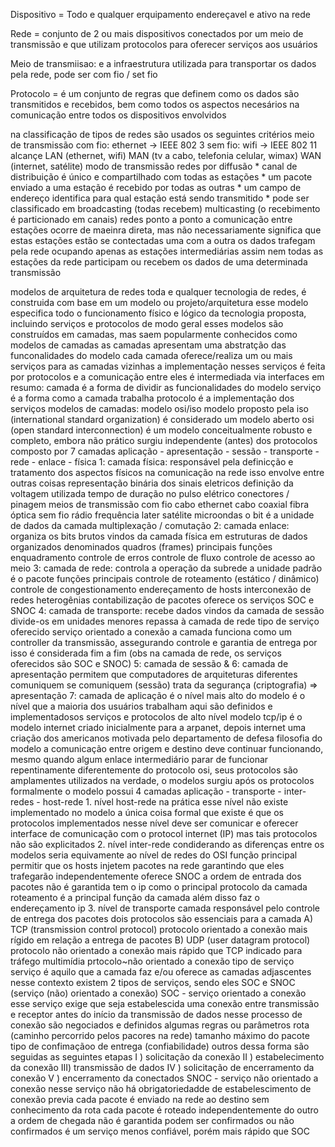 
Dispositivo = Todo e qualquer erquipamento endereçavel e ativo na rede

Rede = conjunto de 2 ou mais dispositivos conectados por um meio de transmissão e que utilizam protocolos para oferecer serviços aos usuários

Meio de transmiisao: e a infraestrutura utilizada para transportar os dados pela rede, pode ser com fio / set fio

Protocolo = é um conjunto de regras que definem como os dados são transmitidos e recebidos, bem como todos os aspectos necesários na comunicação entre todos os dispositivos envolvidos

na classificação de tipos de redes são usados os seguintes critérios
    meio de transmissão
        com fio: ethernet -> IEEE 802 3
        sem fio: wifi -> IEEE 802 11
    alcançe
        LAN (ethernet, wifi)
        MAN (tv a cabo, telefonia celular, wimax)
        WAN (internet, satélite)
    modo de transmissão
        redes por diffusão
            * canal de distribuição é único e compartilhado com todas as estações
            * um pacote enviado a uma estação é recebido por todas as outras
            * um campo de endereço identifica para qual estação está sendo transmitido
            * pode ser classificado em
            broadcasting (todas recebem)
            multicasting (o recebimento é particionado em canais)
        redes ponto a ponto
            a comunicação entre estações ocorre de maeinra direta, mas não necessariamente significa que estas estações estão se contectadas uma com a outra
            os dados trafegam pela rede ocupando apenas as estações intermediárias
            assim nem todas as estações da rede participam ou recebem os dados de uma determinada transmissão

modelos de arquitetura de redes
    toda e qualquer tecnologia de redes, é construida com base em um modelo ou projeto/arquitetura
    esse modelo especifica todo o funcionamento físico e lógico da tecnologia proposta, incluindo serviços e protocolos
    de modo geral esses modelos são construídos em camadas, mas saem popularmente conhecidos como modelos de camadas
    as camadas apresentam uma abstratção das funconalidades do modelo
    cada camada oferece/realiza um ou mais serviços para as camadas vizinhas
    a implementação nesses serviços é feita por protocolos
    e a comunicação entre eles é intermediada via interfaces
    em resumo:
        camada é a forma de dividir as funcionalidades do modelo
        serviço é a forma como a camada trabalha
        protocolo é a implementação dos serviços
    modelos de camadas:
        modelo osi/iso
            modelo proposto pela iso (international standard organization)
            é considerado um modelo aberto osi (open standard interconnection)
            é um modelo conceitualmente robusto e completo, embora não prático
            surgiu independente (antes) dos protocolos
            composto por 7 camadas
                aplicação - apresentação - sessão - transporte - rede - enlace - física
                1: camada física:
                    responsável pela definicção e tratamento dos aspectos físicos na comunicação na rede
                    isso envolve entre outras coisas
                        representação binária dos sinais eletricos
                        definição da voltagem utilizada
                        tempo de duração no pulso elétrico
                        conectores / pinagem
                        meios de transmissão
                            com fio
                                cabo ethernet
                                cabo coaxial
                                fibra óptica
                            sem fio
                                rádio frequência
                                later
                                satélite
                                microondas
                    o bit é a unidade de dados da camada
                    multiplexação / comutação
                2: camada enlace:
                    organiza os bits brutos vindos da camada física em estruturas de dados organizados denominados quadros (frames)
                    principais funções
                        enquadramento
                        controle de erros
                        controle de fluxo
                        controle de acesso ao meio
                3: camada de rede:
                    controla a operação da subrede
                    a unidade padrão é o pacote
                    funções principais
                        controle de roteamento (estático / dinâmico)
                        controle de congestionamento
                        endereçamento de hosts
                        interconexão de redes heterogênias
                        contabilização de pacotes
                    oferece os serviços SOC e SNOC
                4: camada de transporte:
                    recebe dados vindos da camada de sessão
                    divide-os em unidades menores
                    repassa à camada de rede
                    tipo de serviço oferecido
                        serviço orientado a conexão
                    a camada funciona como um controller da transmissão, assegurando controle e garantia de entrega
                    por isso é considerada fim a fim
                    (obs na camada de rede, os serviços oferecidos são SOC e SNOC)
                5: camada de sessão & 6: camada de apresentação
                    permitem que computadores de arquiteturas diferentes comuniquem se comuniquem (sessão)
                    trata da segurança (criptografia) => apresentação
                7: camada de aplicação
                    é o nível mais alto do modelo
                    é o nível que a maioria dos usuários trabalham
                    aqui são definidos e implementadosos serviços e protocolos de alto nível
        modelo tcp/ip
            é o modelo internet
            criado inicialmente para a arpanet, depois internet
            uma criação dos americanos motivada pelo departamento de defesa
            filosofia do modelo
                a comunicação entre origem e destino deve continuar funcionando, mesmo quando algum enlace intermediário parar de funcionar repentinamente
            diferentemente do protocolo osi, seus protocolos são amplamentes utilizados
            na verdade, o modelos surgiu após os protocolos
            formalmente o modelo possui 4 camadas
                aplicação - transporte - inter-redes - host-rede
            1. nível host-rede
                na prática esse nível não existe implementado no modelo
                a única coisa formal que existe é que os protocolos implementados nesse nível deve ser comunicar e oferecer interface de comunicação com o protocol internet (IP)
                mas tais protocolos não são explicitados
            2. nível inter-rede
                condiderando as diferenças entre os modelos seria equivamente ao nível de redes do OSI
                função principal
                    permitir que os hosts injetem pacotes na rede garantindo que eles trafegarão independentemente
                    oferece SNOC
                    a ordem de entrada dos pacotes não é garantida
                    tem o ip como o principal protocolo da camada
                roteamento é a principal função da camada
                além disso faz o endereçamento ip
            3. nível de transporte
                camada responsável pelo controle de entrega dos pacotes
                dois protocolos são essenciais para a camada
                A) TCP (transmission control protocol)
                    protocolo orientado a conexão
                    mais rígido em relação a entrega de pacotes
                B) UDP (user datagram protocol)
                    protocolo não orientado a conexão
                    mais rápido que TCP
                    indicado para tráfego multimídia
                    prtocolo~não orientado a conexão
    tipo de serviço
        serviço é aquilo que a camada faz e/ou oferece as camadas adjascentes
        nesse contexto existem 2 tipos de serviços, sendo eles SOC e SNOC (serviço (não) orientado a conexão)
            SOC - serviço orientado a conexão
                esse serviço exige que seja estabelescida uma conexão entre transmissão e receptor antes do início da transmissão de dados
                nesse processo de conexão são negociados e definidos algumas regras ou parâmetros
                    rota (caminho percorrido pelos pacores na rede)
                    tamanho máximo do pacote
                    tipo de confimaçãoo de entrega (confiabilidade)
                    outros
                dessa forma são seguidas as seguintes etapas
                    I  ) solicitação da conexão
                    II ) estabelecimento da conexão
                    III) transmissão de dados
                    IV ) solicitação de encerramento da conexão
                    V  ) encerramento da conectados
            SNOC - serviço não orientado a conexão
                nesse serviço não há obrigatoriedadde de estabelescimento de conexão previa
                cada pacote é enviado na rede ao destino sem conhecimento da rota
                cada pacote é roteado independentemente do outro
                a ordem de chegada não é garantida
                podem ser confirmados ou não confirmados
                é um serviço menos confiável, porém mais rápido que SOC

